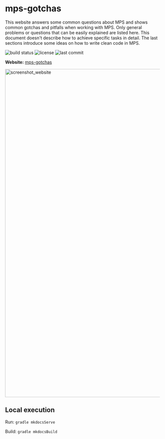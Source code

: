 # mps-gotchas

This website answers some common questions about MPS and shows common gotchas and pitfalls when working with MPS. 
Only general problems or questions that can be easily explained are listed here. This document doesn't describe how to achieve
specific tasks in detail.
The last sections introduce some ideas on how to write clean code in MPS.

![build status](https://img.shields.io/github/workflow/status/alexanderpann/mps-gotchas/Build%20documentation)
![license](https://img.shields.io/github/license/alexanderpann/mps-gotchas)
![last commit](https://img.shields.io/github/last-commit/alexanderpann/mps-gotchas)

**Website:** [mps-gotchas](https://alexanderpann.github.io/mps-gotchas/)

<img width="1068" alt="screenshot_website" src="https://user-images.githubusercontent.com/88385944/151652075-c00bcbf8-8972-4c7f-8847-cd4dde6c3a9d.png">

## Local execution
Run: `gradle mkdocsServe`

Build: `gradle mkdocsBuild`
